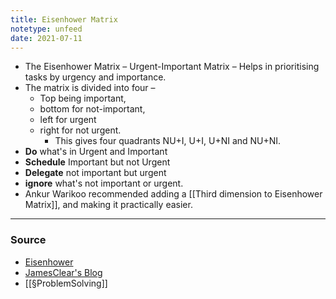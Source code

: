 ```yaml
---
title: Eisenhower Matrix
notetype: unfeed
date: 2021-07-11
---
```


- The Eisenhower Matrix – Urgent-Important Matrix – Helps in prioritising tasks by urgency and importance. 
- The matrix is divided into four – 
	- Top being important, 
	- bottom for not-important,
	-  left for urgent
	-  right for not urgent. 
		- This gives four quadrants NU+I, U+I, U+NI and NU+NI.
-  **Do** what's in Urgent and Important
-  **Schedule** Important but not Urgent
-  **Delegate** not important but urgent 
-  **ignore** what's not important or urgent.
- Ankur Warikoo recommended adding a [[Third dimension to Eisenhower Matrix]], and making it practically easier. 

--- 

### Source
- [Eisenhower](https://www.eisenhower.me/eisenhower-matrix/)
- [JamesClear's Blog](https://jamesclear.com/eisenhower-box)
- [[§ProblemSolving]]